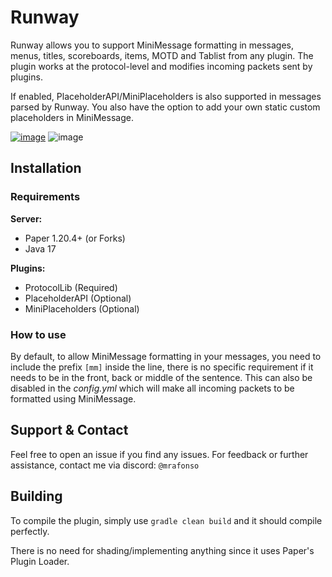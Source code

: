 # Runway

Runway allows you to support MiniMessage formatting in messages, menus, titles, scoreboards, items, MOTD and Tablist from any plugin. The plugin works at the protocol-level and modifies incoming packets sent by plugins.

If enabled, PlaceholderAPI/MiniPlaceholders is also supported in messages parsed by Runway. You also have the option to add your own static custom placeholders in MiniMessage.

[![image](https://github.com/xMrAfonso/Runway/assets/44532605/e29ace3a-b660-40b9-9751-933b2d91288a)](https://google.com) ![image](https://github.com/xMrAfonso/Runway/assets/44532605/4b5b30dc-2117-48f8-bf74-a25a7c38285d)


## Installation
### Requirements
**Server:**
- Paper 1.20.4+ (or Forks)
- Java 17

**Plugins:**
- ProtocolLib (Required)
- PlaceholderAPI (Optional)
- MiniPlaceholders (Optional)
  
### How to use
By default, to allow MiniMessage formatting in your messages, you need to include the prefix `[mm]` inside the line, there is no specific requirement if it needs to be in the front, back or middle of the sentence.
This can also be disabled in the *config.yml* which will make all incoming packets to be formatted using MiniMessage.

## Support & Contact
Feel free to open an issue if you find any issues. For feedback or further assistance, contact me via discord: `@mrafonso`

## Building
To compile the plugin, simply use `gradle clean build` and it should compile perfectly.

There is no need for shading/implementing anything since it uses Paper's Plugin Loader.
